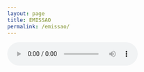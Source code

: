 ```yaml
---
layout: page
title: EMISSAO
permalink: /emissao/
---
```

<audio controls="">

 autoplay="autoplay"><source
src="http://178.32.239.25:8053/;stream.mp3" type="audio/mp3">
			Your browser does not support the audio tag.
		</audio>
